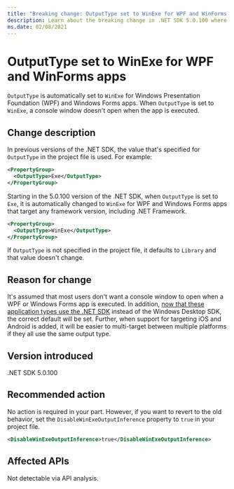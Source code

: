 ```yaml
---
title: "Breaking change: OutputType set to WinExe for WPF and WinForms apps"
description: Learn about the breaking change in .NET SDK 5.0.100 where OutputType is automatically set to WinExe for Windows Forms apps.
ms.date: 02/08/2021
---
```

# OutputType set to WinExe for WPF and WinForms apps

`OutputType` is automatically set to `WinExe` for Windows Presentation Foundation (WPF) and Windows Forms apps. When `OutputType` is set to `WinExe`, a console window doesn't open when the app is executed.

## Change description

In previous versions of the .NET SDK, the value that's specified for `OutputType` in the project file is used. For example:

```xml
<PropertyGroup>
  <OutputType>Exe</OutputType>
</PropertyGroup>
```

Starting in the 5.0.100 version of the .NET SDK, when `OutputType` is set to `Exe`, it is automatically changed to `WinExe` for WPF and Windows Forms apps that target any framework version, including .NET Framework.

```xml
<PropertyGroup>
  <OutputType>WinExe</OutputType>
</PropertyGroup>
```

If `OutputType` is not specified in the project file, it defaults to `Library` and that value doesn't change.

## Reason for change

It's assumed that most users don't want a console window to open when a WPF or Windows Forms app is executed. In addition, [now that these application types use the .NET SDK](sdk-and-target-framework-change.md) instead of the Windows Desktop SDK, the correct default will be set. Further, when support for targeting iOS and Android is added, it will be easier to multi-target between multiple platforms if they all use the same output type.

## Version introduced

.NET SDK 5.0.100

## Recommended action

No action is required in your part. However, if you want to revert to the old behavior, set the `DisableWinExeOutputInference` property to `true` in your project file.

```xml
<DisableWinExeOutputInference>true</DisableWinExeOutputInference>
```

## Affected APIs

Not detectable via API analysis.

<!--

### Affected APIs

Not detectable via API analysis.

### Category

- SDK
- Windows Forms
- Windows Presentation Framework (WPF)

-->

